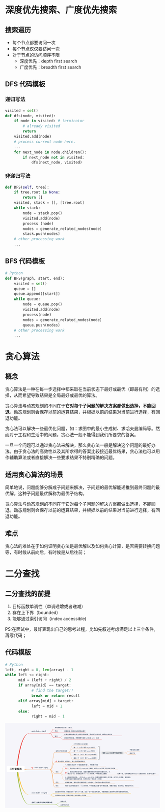 

# 深度优先搜索、广度优先搜索
## 搜索遍历


- 每个节点都要访问一次
- 每个节点仅仅要访问一次
- 对于节点的访问顺序不限
   - 深度优先：depth first search
   - 广度优先：breadth first search



## DFS 代码模板
### 递归写法
```python
visited = set() 
def dfs(node, visited):
    if node in visited: # terminator
    	# already visited 
    	return 
	visited.add(node) 
	# process current node here. 
	...
	for next_node in node.children(): 
		if next_node not in visited: 
			dfs(next_node, visited)
```
### **非递归写法**
```python
def DFS(self, tree): 
	if tree.root is None: 
		return [] 
	visited, stack = [], [tree.root]
	while stack: 
		node = stack.pop() 
		visited.add(node)
		process (node) 
		nodes = generate_related_nodes(node) 
		stack.push(nodes) 
	# other processing work 
	...
```
## BFS 代码模板
```python
# Python
def BFS(graph, start, end):
    visited = set()
	queue = [] 
	queue.append([start]) 
	while queue: 
		node = queue.pop() 
		visited.add(node)
		process(node) 
		nodes = generate_related_nodes(node) 
		queue.push(nodes)
	# other processing work 
	...
```
# 贪心算法
## 概念
贪心算法是一种在每一步选择中都采取在当前状态下最好或最优（即最有利）的选择，从而希望导致结果是全局最好或最优的算法。


贪心算法与动态规划的不同在于**它对每个子问题的解决方案都做出选择，不能回退**。动态规划则会保存以前的运算结果，并根据以前的结果对当前进行选择，有回退功能。


贪心法可以解决一些最优化问题，如：求图中的最小生成树、求哈夫曼编码等。然而对于工程和生活中的问题，贪心法一般不能得到我们所要求的答案。


一旦一个问题可以通过贪心法来解决，那么贪心法一般是解决这个问题的最好办法。由于贪心法的高效性以及其所求得的答案比较接近最优结果，贪心法也可以用作辅助算法或者直接解决一些要求结果不特别精确的问题。


## 适用贪心算法的场景


简单地说，问题能够分解成子问题来解决，子问题的最优解能递推到最终问题的最优解。这种子问题最优解称为最优子结构。


贪心算法与动态规划的不同在于它对每个子问题的解决方案都做出选择，不能回退。动态规划则会保存以前的运算结果，并根据以前的结果对当前进行选择，有回退功能。
## 难点
贪心法的难处在于如何证明贪心法是最优解以及如何贪心计算，是否需要转换问题等，有时候从前向后，有时候是从后往前；
# 二分查找
## 二分查找的前提


1. 目标函数单调性（单调递增或者递减）
1. 存在上下界（bounded）
1. 能够通过索引访问（index accessible)



PS:在面试中，最好表现出自己的思考过程，比如先叙述考虑满足以上三个条件，再写代码；
## 代码模版
```python
# Python
left, right = 0, len(array) - 1 
while left <= right: 
	  mid = (left + right) / 2 
	  if array[mid] == target: 
		    # find the target!! 
		    break or return result 
	  elif array[mid] < target: 
		    left = mid + 1 
	  else: 
		    right = mid - 1
```
![](/image/Week_04/1.png)


